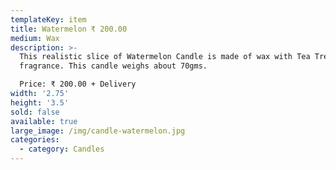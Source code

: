 ```yaml
---
templateKey: item
title: Watermelon ₹ 200.00
medium: Wax
description: >-
  This realistic slice of Watermelon Candle is made of wax with Tea Tree
  fragrance. This candle weighs about 70gms.

  Price: ₹ 200.00 + Delivery
width: '2.75'
height: '3.5'
sold: false
available: true
large_image: /img/candle-watermelon.jpg
categories:
  - category: Candles
---
```


